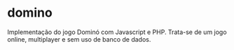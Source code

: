 # domino
Implementação do jogo Dominó com Javascript e PHP. Trata-se de um jogo online, multiplayer e sem uso de  banco de dados.
